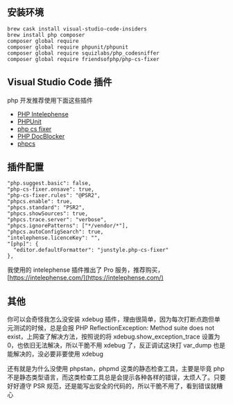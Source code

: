 ## 安装环境

```shell
brew cask install visual-studio-code-insiders
brew install php composer
composer global require
composer global require phpunit/phpunit 
composer global require squizlabs/php_codesniffer 
composer global require friendsofphp/php-cs-fixer 
```

## Visual Studio Code 插件

php 开发推荐使用下面这些插件

- [PHP Intelephense](https://marketplace.visualstudio.com/items?itemName=bmewburn.vscode-intelephense-client)
- [PHPUnit](https://marketplace.visualstudio.com/items?itemName=emallin.phpunit)
- [php cs fixer](https://marketplace.visualstudio.com/items?itemName=junstyle.php-cs-fixer)
- [PHP DocBlocker](https://marketplace.visualstudio.com/items?itemName=neilbrayfield.php-docblocker)
- [phpcs](https://marketplace.visualstudio.com/items?itemName=ikappas.phpcs)

## 插件配置

```
"php.suggest.basic": false,
"php-cs-fixer.onsave": true,
"php-cs-fixer.rules": "@PSR2",
"phpcs.enable": true,
"phpcs.standard": "PSR2",
"phpcs.showSources": true,
"phpcs.trace.server": "verbose",
"phpcs.ignorePatterns": ["*/vendor/*"],
"phpcs.autoConfigSearch": true,
"intelephense.licenceKey": "",
"[php]": {
  "editor.defaultFormatter": "junstyle.php-cs-fixer"
},
```

我使用的 intelephense 插件推出了 Pro 服务，推荐购买，[https://intelephense.com/](https://intelephense.com/)

## 其他

你可以会奇怪我怎么没安装 xdebug 插件，理由很简单，因为每次打断点跑但单元测试的时候，总是会报 PHP ReflectionException: Method suite does not exist，上网查了解决方法，按照说的将 xdebug.show_exception_trace 设置为0，也依旧无法解决，所以干脆不用 xdebug 了，反正调试这块打 var_dump 也是能解决的，没必要非要使用 xdebug

还有就是为什么没使用 phpstan，phpmd 这类的静态检查工具，主要是毕竟 php 不是静态类型语言，而这类检查工具总是会提示各种各样的错误，太烦人了。只要好好遵守 PSR 规范，还是能写出安全的代码的，所以干脆不用了，看到错误就糟心
